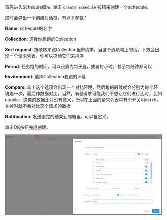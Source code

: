 首先进入Schedule模块, 单击 `create schedule` 按钮来创建一个schedule.

这时会弹出一个创建对话框，有以下参数：

**Name**: schedule的名字

**Collection**: 选择你想跑的Collection

**Sort request**: 按顺序来跑Collection里的请求，当这个选项勾上的话，下方会出现一个请求列表，你可以拖动它们来排序

**Period**: 任务跑的时间，可以设置为每天跑，或者每小时，甚至每分钟都可以

**Environment**: 选择Collection要跑的环境

**Compare**: 勾上这个选项会出现一个对比环境，然后跑的时候就会分别为每个环境跑一次，最后作数据对比，当然，有些请求可能我们不想让它们进行比对，比如cookie，这类的数据比对没有意义，所以在上面的请求列表中有个开关叫`match`，关掉时就不会对比这个请求的数据

**Notification**: 发送跑完的结果到邮箱里，可以自定义。 

单击OK按钮完成创建。

![](https://raw.githubusercontent.com/brookshi/images/master/Hitchhiker/schedule/schedule_create.png)

